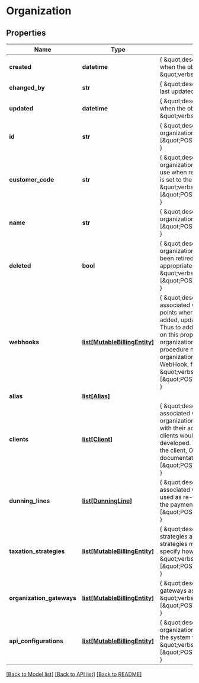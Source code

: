 # Organization

## Properties
Name | Type | Description | Notes
------------ | ------------- | ------------- | -------------
**created** | **datetime** | { \&quot;description\&quot; : \&quot;The UTC DateTime when the object was created.\&quot;, \&quot;verbs\&quot;:[] } | [optional] 
**changed_by** | **str** | { \&quot;description\&quot; : \&quot;ID of the user who last updated the entity.\&quot;, \&quot;verbs\&quot;:[] } | [optional] 
**updated** | **datetime** | { \&quot;description\&quot; : \&quot;The UTC DateTime when the object was last updated.\&quot;, \&quot;verbs\&quot;:[] } | [optional] 
**id** | **str** | { \&quot;description\&quot; : \&quot;ID of the organization.\&quot;, \&quot;verbs\&quot;:[\&quot;POST\&quot;,\&quot;PUT\&quot;,\&quot;GET\&quot;] } | [optional] 
**customer_code** | **str** | { \&quot;description\&quot; : \&quot;A shortcode for the organization. This is used as a short reference code for use when referring to the organization, by default this is set to the organizations name.\&quot;, \&quot;verbs\&quot;:[\&quot;POST\&quot;,\&quot;PUT\&quot;,\&quot;GET\&quot;] } | 
**name** | **str** | { \&quot;description\&quot; : \&quot;The name of the organization.\&quot;, \&quot;verbs\&quot;:[\&quot;POST\&quot;,\&quot;PUT\&quot;,\&quot;GET\&quot;] } | 
**deleted** | **bool** | { \&quot;description\&quot; : \&quot;Indicates if an organization has been retired. If an organization has been retired it can still be retrieved using the appropriate flag on API requests.\&quot;, \&quot;verbs\&quot;:[\&quot;POST\&quot;,\&quot;PUT\&quot;,\&quot;GET\&quot;] } | [default to False]
**webhooks** | [**list[MutableBillingEntity]**](MutableBillingEntity.md) | { \&quot;description\&quot; : \&quot;The WebHooks associated with the organization. These are the end-points where notifications are sent. WebHooks are added, updated and removed from the organization. Thus to add a WebHook, the webhook must be defined on this property of the organization and then the organization updated. To update a WebHook the same procedure must be followed, first retrieving the organization followed by updating the appropriate WebHook, finally the organization is updated.\&quot;, \&quot;verbs\&quot;:[\&quot;POST\&quot;,\&quot;PUT\&quot;,\&quot;GET\&quot;] } | 
**alias** | [**list[Alias]**](Alias.md) |  | [optional] 
**clients** | [**list[Client]**](Client.md) | { \&quot;description\&quot; : \&quot;The OAuth2 clients associated with the organization. In most cases an organization would not have any clients associated with their account. In the case of an APP developer, a clients would exist per an application they have developed. To further understand clients please see the client, OAuth2 API and APP development documentation.\&quot;, \&quot;verbs\&quot;:[\&quot;POST\&quot;,\&quot;PUT\&quot;,\&quot;GET\&quot;] } | [optional] 
**dunning_lines** | [**list[DunningLine]**](DunningLine.md) | { \&quot;description\&quot; : \&quot;The dunning-lines associated with the organization. Dunning lines are used as re-try logic for invoices to attempt to reconcile the payment.\&quot;, \&quot;verbs\&quot;:[\&quot;POST\&quot;,\&quot;PUT\&quot;,\&quot;GET\&quot;] } | [optional] 
**taxation_strategies** | [**list[MutableBillingEntity]**](MutableBillingEntity.md) | { \&quot;description\&quot; : \&quot;The taxation-strategies associated with the organization. Taxation-strategies may be linked to product-rate-plans to specify how their tax should be calculated.\&quot;, \&quot;verbs\&quot;:[\&quot;POST\&quot;,\&quot;PUT\&quot;,\&quot;GET\&quot;] } | [optional] 
**organization_gateways** | [**list[MutableBillingEntity]**](MutableBillingEntity.md) | { \&quot;description\&quot; : \&quot;The card-vault gateways associated with the organization.\&quot;, \&quot;verbs\&quot;:[\&quot;POST\&quot;,\&quot;PUT\&quot;,\&quot;GET\&quot;] } | [optional] 
**api_configurations** | [**list[MutableBillingEntity]**](MutableBillingEntity.md) | { \&quot;description\&quot; : \&quot;Stores the organizations 3rd party API keys which may be used by the system for payment gateway integration etc.\&quot;, \&quot;verbs\&quot;:[\&quot;POST\&quot;,\&quot;PUT\&quot;,\&quot;GET\&quot;] } | [optional] 

[[Back to Model list]](../README.md#documentation-for-models) [[Back to API list]](../README.md#documentation-for-api-endpoints) [[Back to README]](../README.md)



